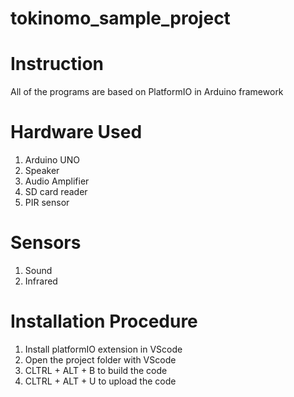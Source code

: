 # tokinomo_sample_project

# Instruction
All of the programs are based on PlatformIO in Arduino framework

# Hardware Used
1. Arduino UNO
2. Speaker
3. Audio Amplifier  
4. SD card reader
5. PIR sensor

# Sensors
1. Sound
2. Infrared 

# Installation Procedure 
1. Install platformIO extension in VScode   
2. Open the project folder with VScode 
3. CLTRL + ALT + B to build the code 
4. CLTRL + ALT + U to upload the code  